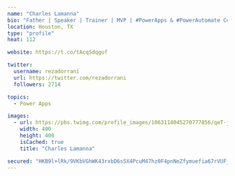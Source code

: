 ```yaml
---
name: "Charles Lamanna"
bio: "Father | Speaker | Trainer | MVP | #PowerApps & #PowerAutomate Community Super User | YouTuber Right-pointing triangle http://youtube.com/c/rezadorrani | Learn - Share - Clockwise rightwards and leftwards open circle arrows"
location: Houston, TX
type: "profile"
heat: 112

website: https://t.co/tAcqSdqguf

twitter:
  username: rezadorrani
  url: https://twitter.com/rezadorrani
  followers: 2714

topics:
  - Power Apps

images:
  - url: https://pbs.twimg.com/profile_images/1063114045270777856/qeT-jpWr_400x400.jpg
    width: 400
    height: 400
    isCached: true
    title: "Charles Lamanna"

secured: "HKB9l+lRk/9VKbVGhWK43rxbD6sSX4PcuM47hz0F4pnNeZfymuefia67rVUFjZacqbjjBt1yCdyoARMxRvHoSJolGC/wpq1BgWkWpIeqT2wMGAJeA53SWKiZ/dCOaNYAP/53sEu2j9s0O2eby5VoeEnmXY90vsELpbrlaRhiyPzvknWxQv5IMEjk9uah7e5GigA+CjZ/iU2U8ujOYqFP3Mvol/zWt+A9zN3OljWiPYDfV4LP3XS/cz4p+u0vbD+LgUdElAr4bnLP11b/XDHapGSrmuz2Ll8H33bqu4tOarRgUXkdtub8cAui+7P0Xa0zpLDZppzg4PhvXjMvAL7xBWJEN4ulTsrOh6qGwkEW3RD7QsaTON9SRG4qeZcD012QSX9UUtUO4G3YnmeMjzaMr6e23GYcKJAZ4uVSepSPNGM=;vjiLTdzng+ZXOc6XMoPHxQ=="
---
```


